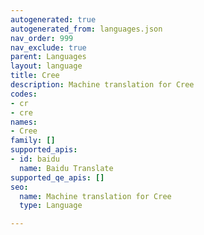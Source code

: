 ```yaml
---
autogenerated: true
autogenerated_from: languages.json
nav_order: 999
nav_exclude: true
parent: Languages
layout: language
title: Cree
description: Machine translation for Cree
codes:
- cr
- cre
names:
- Cree
family: []
supported_apis:
- id: baidu
  name: Baidu Translate
supported_qe_apis: []
seo:
  name: Machine translation for Cree
  type: Language

---
```


